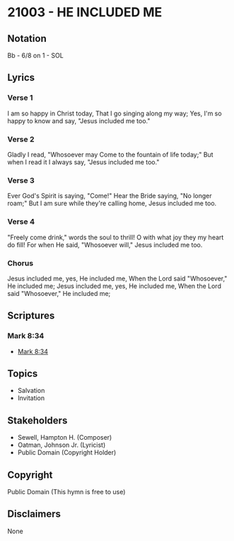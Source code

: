 # 21003 - HE INCLUDED ME

## Notation

Bb - 6/8 on 1 - SOL

## Lyrics

### Verse 1

I am so happy in Christ today, That I go singing along my way; Yes, I'm so happy to know and say, "Jesus included me too."

### Verse 2

Gladly I read, "Whosoever may Come to the fountain of life today;" But when I read it I always say, "Jesus included me too."

### Verse 3

Ever God's Spirit is saying, "Come!" Hear the Bride saying, "No longer roam;" But I am sure while they're calling home, Jesus included me too.

### Verse 4

"Freely come drink," words the soul to thrill! O with what joy they my heart do fill! For when He said, "Whosoever will," Jesus included me too.

### Chorus

Jesus included me, yes, He included me, When the Lord said "Whosoever," He included me; Jesus included me, yes, He included me, When the Lord said "Whosoever," He included me;



## Scriptures

### Mark 8:34

- [Mark 8:34](https://www.biblegateway.com/passage/?search=Mark%208%3A34)


## Topics

- Salvation
- Invitation

## Stakeholders

- Sewell, Hampton H. (Composer)
- Oatman, Johnson  Jr. (Lyricist)
- Public Domain (Copyright Holder)

## Copyright

Public Domain
(This hymn is free to use)

## Disclaimers

None

